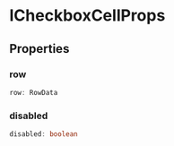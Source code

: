 # ICheckboxCellProps

## Properties

### row

```ts
row: RowData
```

### disabled

```ts
disabled: boolean
```
